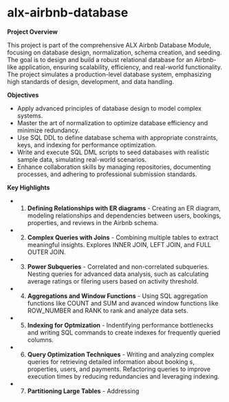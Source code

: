 # alx-airbnb-database
**Project Overview**

This project is part of the comprehensive ALX Airbnb Database Module, focusing on database design, normalization, schema creation, and seeding. The goal is to design and build a robust relational database for an Airbnb-like application, ensuring scalability, efficiency, and real-world functionality. The project simulates a production-level database system, emphasizing high standards of design, development, and data handling.

**Objectives**
- Apply advanced principles of database design to model complex systems.
- Master the art of normalization to optimize database efficiency and minimize redundancy.
- Use SQL DDL to define database schema with appropriate constraints, keys, and indexing for performance optimization.
- Write and execute SQL DML scripts to seed databases with realistic sample data, simulating real-world scenarios.
- Enhance collaboration skills by managing repositories, documenting processes, and adhering to professional submission standards.

**Key Highlights**
- 1. **Defining Relationships with ER diagrams** - Creating an ER diagram, modeling relationships and dependencies between users, bookings, properties, and reviews in the Airbnb schema.
- 2. **Complex Queries with Joins** - Combining multiple tables to extract meaningful insights. Explores INNER JOIN, LEFT JOIN, and FULL OUTER JOIN.
- 3. **Power Subqueries** - Correlated and non-correlated subqueries. Nesting queries for advanced data analysis, such as calculating average ratings or filering users based on activity threshold.
- 4. **Aggregations and Window Functions** - Using SQL aggregation functions like COUNT and SUM and avanced window functions like ROW_NUMBER and RANK to rank and analyze data sets. 
- 5. **Indexing for Optmization** - Indentifying performance bottlenecks and writing SQL commands to create indexes for frequently queried columns. 
- 6. **Query Optimization Techniques** - Writing and analyzing complex queries for retrieving detailed information about booking s, properties, users, and payments. Refactoring queries to improve execution times by reducing redundancies and leveraging indexing.
- 7. **Partitioning Large Tables** - Addressing 